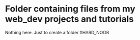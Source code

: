 # Folder containing files from my web_dev projects and tutorials
Nothing here. Just to create a folder
#HARD_NOOB
